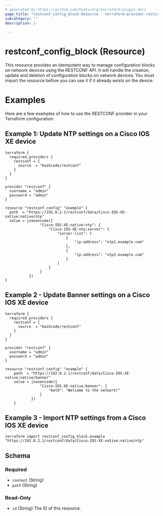 ```yaml
---
# generated by https://github.com/hashicorp/terraform-plugin-docs
page_title: "restconf_config_block Resource - terraform-provider-restconf"
subcategory: ""
description: |-
  
---
```


# restconf_config_block (Resource)
This resource provides an idempotent way to manage configuration blocks on network devices using the RESTCONF API.
It will handle the creation, update and deletion of configuration blocks on network devices.
You must import the resource before you can use it if it already exists on the device.

# Examples

Here are a few examples of how to use the RESTCONF provider in your Terraform configuration:

## Example 1: Update NTP settings on a Cisco IOS XE device

```hcl
terraform {
  required_providers {
    restconf = {
      source  = "kwikcode/restconf"
    }
  }
}

provider "restconf" {
  username = "admin"
  password = "admin"
}

resource "restconf_config" "example" {
  path  = "https://192.0.2.1/restconf/data/Cisco-IOS-XE-native:native/ntp"
  value = jsonencode({
                "Cisco-IOS-XE-native:ntp": {
                    "Cisco-IOS-XE-ntp:server": {
                        "server-list": [
                            {
                                "ip-address": "ntp1.example.com"
                            },
                            {
                                "ip-address": "ntp2.example.com"
                            }
                        ]
                    }
                }
           })
}
```

## Example 2 - Update Banner settings on a Cisco IOS XE device

```hcl
terraform {
  required_providers {
    restconf = {
      source  = "kwikcode/restconf"
    }
  }
}

provider "restconf" {
  username = "admin"
  password = "admin"
}

resource "restconf_config" "example" {
    path  = "https://192.0.2.1/restconf/data/Cisco-IOS-XE-native:native/banner"
    value = jsonencode({
                "Cisco-IOS-XE-native:banner": {
                    "motd": "Welcome to the network!"
                }
            })
    }
```

## Example 3 - Import NTP settings from a Cisco IOS XE device
```
terraform import restconf_config_block.example "https://192.0.2.1/restconf/data/Cisco-IOS-XE-native:native/ntp"
```

<!-- schema generated by tfplugindocs -->
## Schema

### Required

- `content` (String)
- `path` (String)

### Read-Only

- `id` (String) The ID of this resource.



